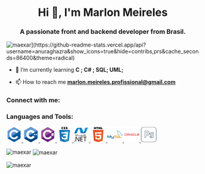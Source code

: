<h1 align="center">Hi 👋, I'm Marlon Meireles</h1>
<h3 align="center">A passionate front and backend developer from Brasil.</h3>

<p align="left"> <img src="[https://komarev.com/ghpvc/?username=Maexar&label=Profile%20views&color=0e75b6&style=flat" alt="maexar](https://github-readme-stats.vercel.app/api?username=anuraghazra&show_icons=true&hide=contribs,prs&cache_seconds=86400&theme=radical)" /> </p>

- 🌱 I’m currently learning **C ; C# ; SQL; UML;**

- 📫 How to reach me **marlon.meireles.profissional@gmail.com**

<h3 align="left">Connect with me:</h3>
<p align="left">
</p>

<h3 align="left">Languages and Tools:</h3>
<p align="left"> 
        <a href="https://www.cprogramming.com/" target="_blank" rel="noreferrer"> <img src="https://raw.githubusercontent.com/devicons/devicon/master/icons/c/c-original.svg" alt="c" width="40" height="40"/> 
            </a>   
        <a href="https://www.w3schools.com/cpp/" target="_blank" rel="noreferrer"> <img src="https://raw.githubusercontent.com/devicons/devicon/master/icons/cplusplus/cplusplus-original.svg" alt="cplusplus" width="40" height="40"/>             </a> 
        <a href="https://www.w3schools.com/cs/" target="_blank" rel="noreferrer"> <img src="https://raw.githubusercontent.com/devicons/devicon/master/icons/csharp/csharp-original.svg" alt="csharp" width="40" height="40"/> 
            </a> 
        <a href="https://www.w3schools.com/css/" target="_blank" rel="noreferrer"> <img src="https://raw.githubusercontent.com/devicons/devicon/master/icons/css3/css3-original-wordmark.svg" alt="css3" width="40" height="40"/>
            </a> 
        <a href="https://dotnet.microsoft.com/" target="_blank" rel="noreferrer"> <img src="https://raw.githubusercontent.com/devicons/devicon/master/icons/dot-net/dot-net-original-wordmark.svg" alt="dotnet" width="40" height="40"/> 
            </a> 
        <a href="https://www.w3.org/html/" target="_blank" rel="noreferrer"> <img src="https://raw.githubusercontent.com/devicons/devicon/master/icons/html5/html5-original-wordmark.svg" alt="html5" width="40" height="40"/> 
            </a> 
        <a href="https://www.mysql.com/" target="_blank" rel="noreferrer"> <img src="https://raw.githubusercontent.com/devicons/devicon/master/icons/mysql/mysql-original-wordmark.svg" alt="mysql" width="40" height="40"/> 
            </a> 
        <a href="https://www.oracle.com/" target="_blank" rel="noreferrer"> <img src="https://raw.githubusercontent.com/devicons/devicon/master/icons/oracle/oracle-original.svg" alt="oracle" width="40" height="40"/> 
            </a> 
        <a href="https://www.photoshop.com/en" target="_blank" rel="noreferrer"> <img src="https://raw.githubusercontent.com/devicons/devicon/master/icons/photoshop/photoshop-line.svg" alt="photoshop" width="40" height="40"/> 
            </a> 
</p>

<p><img align="left" src="https://github-readme-stats.vercel.app/api/top-langs?username=maexar&show_icons=true&locale=en&layout=compact" alt="maexar" /></p>

<p>&nbsp;<img align="center" src="https://github-readme-stats.vercel.app/api?username=maexar&show_icons=true&locale=en" alt="maexar" /></p>

<p><img align="center" src="https://github-readme-streak-stats.herokuapp.com/?user=maexar&" alt="maexar" /></p>

